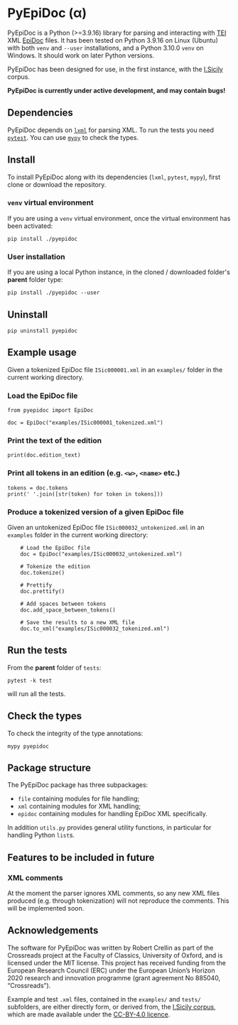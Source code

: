 # PyEpiDoc (α)

PyEpiDoc is a Python (>=3.9.16) library for parsing and interacting with [TEI](https://tei-c.org/) XML
[EpiDoc](https://epidoc.stoa.org/) files. It has been tested on Python 3.9.16 on Linux (Ubuntu) with both ```venv``` and ```--user``` installations, and a Python 3.10.0 ```venv``` on Windows. It should work on later Python versions.

PyEpiDoc has been designed for use, in the first instance, 
with the [I.Sicily](http://sicily.classics.ox.ac.uk/) corpus.

**PyEpiDoc is currently under active development, and may contain bugs!**

## Dependencies

PyEpiDoc depends on [```lxml```](https://lxml.de/) for parsing XML.
To run the tests you need [```pytest```](https://docs.pytest.org/en/7.2.x/).
You can use [```mypy```](https://www.mypy-lang.org/) to check the types.


## Install
To install PyEpiDoc along with its dependencies (```lxml```, ```pytest```, ```mypy```), first clone or download the repository.



### ```venv``` virtual environment

If you are using a ```venv``` virtual environment, once the virtual environment has been activated:

```
pip install ./pyepidoc
```


### User installation
If you are using a local Python instance, 
in the cloned / downloaded folder's **parent** folder type:

```
pip install ./pyepidoc --user
```


## Uninstall
```
pip uninstall pyepidoc
```

## Example usage

Given a tokenized EpiDoc file ```ISic000001.xml``` in an ```examples/``` folder in the current working directory.

### Load the EpiDoc file

```
from pyepidoc import EpiDoc

doc = EpiDoc("examples/ISic000001_tokenized.xml")
```


### Print the text of the edition

```
print(doc.edition_text)
```

### Print all tokens in an edition (e.g. ```<w>```, ```<name>``` etc.)

```
tokens = doc.tokens
print(' '.join([str(token) for token in tokens]))
```

### Produce a tokenized version of a given EpiDoc file

Given an untokenized EpiDoc file ```ISic000032_untokenized.xml``` in an ```examples``` folder in the current working directory:

```
    # Load the EpiDoc file
    doc = EpiDoc("examples/ISic000032_untokenized.xml")

    # Tokenize the edition
    doc.tokenize()

    # Prettify
    doc.prettify()

    # Add spaces between tokens
    doc.add_space_between_tokens()

    # Save the results to a new XML file
    doc.to_xml("examples/ISic000032_tokenized.xml")
```

## Run the tests

From the **parent** folder of ```tests```:

```
pytest -k test
```

will run all the tests.

## Check the types

To check the integrity of the type annotations:

```
mypy pyepidoc
```

## Package structure

The PyEpiDoc package has three subpackages:

- ```file``` containing modules for file handling;
- ```xml``` containing modules for XML handling;
- ```epidoc``` containing modules for handling EpiDoc XML specifically.

In addition ```utils.py``` provides general utility functions, in particular for handling Python 
```list```s.

## Features to be included in future

### XML comments

At the moment the parser ignores XML comments, so any new XML files produced (e.g. through tokenization) will not reproduce the comments.
This will be implemented soon.


## Acknowledgements

The software for PyEpiDoc was written by Robert Crellin as part of the Crossreads project at the Faculty of Classics, University of Oxford, and is licensed under the MIT license. This project has received funding from the European Research Council (ERC) under the European Union’s Horizon 2020 research and innovation programme (grant agreement No 885040, “Crossreads”).

Example and test ```.xml``` files, contained in the ```examples/``` and ```tests/``` subfolders, are either directly form, or derived from, the [I.Sicily corpus](https://github.com/ISicily/ISicily), which are made available under the [CC-BY-4.0 licence](https://creativecommons.org/licenses/by/4.0/).
